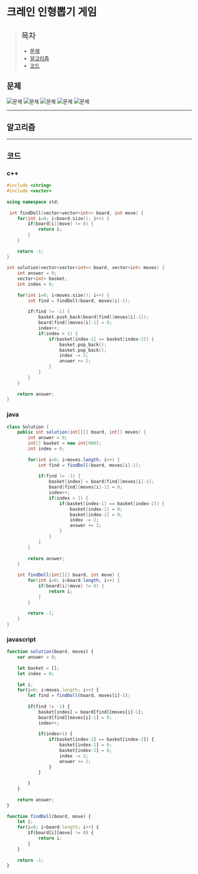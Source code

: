 # 크레인 인형뽑기 게임

> ## 목차
> * [문제](#문제)
> * [알고리즘](#알고리즘)
> * [코드](#코드)

## 문제
![문제](https://github.com/ryusehui/algorithm/blob/master/programmers/level1/problems/%ED%81%AC%EB%A0%88%EC%9D%B8%20%EC%9D%B8%ED%98%95%EB%BD%91%EA%B8%B0%20%EA%B2%8C%EC%9E%841.PNG)
![문제](https://github.com/ryusehui/algorithm/blob/master/programmers/level1/problems/%ED%81%AC%EB%A0%88%EC%9D%B8%20%EC%9D%B8%ED%98%95%EB%BD%91%EA%B8%B0%20%EA%B2%8C%EC%9E%842.PNG)
![문제](https://github.com/ryusehui/algorithm/blob/master/programmers/level1/problems/%ED%81%AC%EB%A0%88%EC%9D%B8%20%EC%9D%B8%ED%98%95%EB%BD%91%EA%B8%B0%20%EA%B2%8C%EC%9E%843.PNG)
![문제](https://github.com/ryusehui/algorithm/blob/master/programmers/level1/problems/%ED%81%AC%EB%A0%88%EC%9D%B8%20%EC%9D%B8%ED%98%95%EB%BD%91%EA%B8%B0%20%EA%B2%8C%EC%9E%844.PNG)
![문제](https://github.com/ryusehui/algorithm/blob/master/programmers/level1/problems/%ED%81%AC%EB%A0%88%EC%9D%B8%20%EC%9D%B8%ED%98%95%EB%BD%91%EA%B8%B0%20%EA%B2%8C%EC%9E%845.PNG)
<hr/>

## 알고리즘

<hr/>

## 코드
### c++
```c++
#include <string>
#include <vector>
 
using namespace std;
 
 int findDoll(vector<vector<int>> board, int move) {        
    for(int i=0; i<board.size(); i++) {
        if(board[i][move] != 0) {
            return i;
        }
    }
        
    return -1;
}
 
int solution(vector<vector<int>> board, vector<int> moves) {
    int answer = 0;
    vector<int> basket;
    int index = 0;
    
    for(int i=0; i<moves.size(); i++) {
        int find = findDoll(board, moves[i]-1);
        
        if(find != -1) {
            basket.push_back(board[find][moves[i]-1]);
            board[find][moves[i]-1] = 0;
            index++;
            if(index > 1) {
                if(basket[index-1] == basket[index-2]) {
                    basket.pop_back();
                    basket.pop_back();
                    index -= 2;
                    answer += 2;
                }
            }
        }
    }
    
    return answer;
}
```

### java
```java
class Solution {
    public int solution(int[][] board, int[] moves) {
        int answer = 0;
        int[] basket = new int[900];
        int index = 0;
        
        for(int i=0; i<moves.length; i++) {
            int find = findDoll(board, moves[i]-1);
            
            if(find != -1) {
                basket[index] = board[find][moves[i]-1];
                board[find][moves[i]-1] = 0;
                index++;
                if(index > 1) {
                    if(basket[index-1] == basket[index-2]) {
                        basket[index-1] = 0;
                        basket[index-2] = 0;
                        index -= 2;
                        answer += 2;
                    }
                }
            }
        }
        
        return answer;
    }
    
    int findDoll(int[][] board, int move) {        
        for(int i=0; i<board.length; i++) {
            if(board[i][move] != 0) {
                return i;
            }
        }
        
        return -1;
    }
}
```

### javascript
```javascript
function solution(board, moves) {
    var answer = 0;
    
    let basket = [];
    let index = 0;
    
    let i;
    for(i=0; i<moves.length; i++) {
        let find = findDoll(board, moves[i]-1);
        
        if(find != -1) {
            basket[index] = board[find][moves[i]-1];
            board[find][moves[i]-1] = 0;
            index++;
            
            if(index>1) {
                if(basket[index-1] == basket[index-2]) {
                    basket[index-1] = 0;
                    basket[index-2] = 0;
                    index -= 2;
                    answer += 2;
                }
            }
            
        }
    }
    
    return answer;
}
 
function findDoll(board, move) {      
    let i;
    for(i=0; i<board.length; i++) {
        if(board[i][move] != 0) {
            return i;
        }
    }
        
    return -1;
}
```

